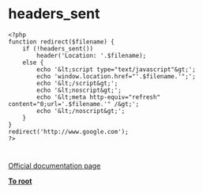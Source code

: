 # headers_sent





```
<?php
function redirect($filename) {
    if (!headers_sent())
        header('Location: '.$filename);
    else {
        echo '&lt;script type="text/javascript"&gt;';
        echo 'window.location.href="'.$filename.'";';
        echo '&lt;/script&gt;';
        echo '&lt;noscript&gt;';
        echo '&lt;meta http-equiv="refresh" content="0;url='.$filename.'" /&gt;';
        echo '&lt;/noscript&gt;';
    }
}
redirect('http://www.google.com');
?>
```
  

#

[Official documentation page](https://www.php.net/manual/en/function.headers-sent.php)

**[To root](/README.md)**